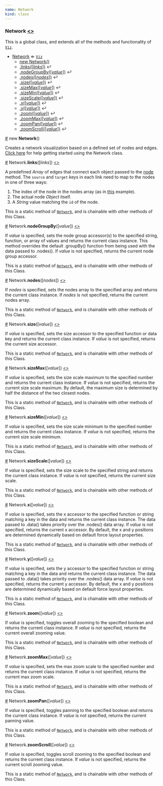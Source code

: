 ```yaml
---
name: Network
kind: class
---
```


  <a name="Network"></a>

### **Network** [<>](https://github.com/d3plus/d3plus-network/blob/master/src/Network.js#L18)


This is a global class, and extends all of the methods and functionality of [<code>Viz</code>](#Viz).


* [Network](#Network) ⇐ [<code>Viz</code>](#Viz)
    * [new Network()](#new_Network_new)
    * [.links([*links*])](#Network.links) ↩︎
    * [.nodeGroupBy([*value*])](#Network.nodeGroupBy) ↩︎
    * [.nodes([*nodes*])](#Network.nodes) ↩︎
    * [.size([*value*])](#Network.size) ↩︎
    * [.sizeMax([*value*])](#Network.sizeMax) ↩︎
    * [.sizeMin([*value*])](#Network.sizeMin) ↩︎
    * [.sizeScale([*value*])](#Network.sizeScale) ↩︎
    * [.x([*value*])](#Network.x) ↩︎
    * [.y([*value*])](#Network.y) ↩︎
    * [.zoom([*value*])](#Network.zoom) ↩︎
    * [.zoomMax([*value*])](#Network.zoomMax) ↩︎
    * [.zoomPan([*value*])](#Network.zoomPan) ↩︎
    * [.zoomScroll([*value*])](#Network.zoomScroll) ↩︎


<a name="new_Network_new" href="#new_Network_new">#</a> new **Network**()

Creates a network visualization based on a defined set of nodes and edges. [Click here](http://d3plus.org/examples/d3plus-network/getting-started/) for help getting started using the Network class.





<a name="Network.links" href="#Network.links">#</a> Network.**links**([*links*]) [<>](https://github.com/d3plus/d3plus-network/blob/master/src/Network.js#L534)

A predefined *Array* of edges that connect each object passed to the [node](#Network.node) method. The `source` and `target` keys in each link need to map to the nodes in one of three ways:
1. The index of the node in the nodes array (as in [this](http://d3plus.org/examples/d3plus-network/getting-started/) example).
2. The actual node *Object* itself.
3. A *String* value matching the `id` of the node.


This is a static method of [<code>Network</code>](#Network), and is chainable with other methods of this Class.


<a name="Network.nodeGroupBy" href="#Network.nodeGroupBy">#</a> Network.**nodeGroupBy**([*value*]) [<>](https://github.com/d3plus/d3plus-network/blob/master/src/Network.js#L544)

If *value* is specified, sets the node group accessor(s) to the specified string, function, or array of values and returns the current class instance. This method overrides the default .groupBy() function from being used with the data passed to .nodes(). If *value* is not specified, returns the current node group accessor.


This is a static method of [<code>Network</code>](#Network), and is chainable with other methods of this Class.


<a name="Network.nodes" href="#Network.nodes">#</a> Network.**nodes**([*nodes*]) [<>](https://github.com/d3plus/d3plus-network/blob/master/src/Network.js#L567)

If *nodes* is specified, sets the nodes array to the specified array and returns the current class instance. If *nodes* is not specified, returns the current nodes array.


This is a static method of [<code>Network</code>](#Network), and is chainable with other methods of this Class.


<a name="Network.size" href="#Network.size">#</a> Network.**size**([*value*]) [<>](https://github.com/d3plus/d3plus-network/blob/master/src/Network.js#L577)

If *value* is specified, sets the size accessor to the specified function or data key and returns the current class instance. If *value* is not specified, returns the current size accessor.


This is a static method of [<code>Network</code>](#Network), and is chainable with other methods of this Class.


<a name="Network.sizeMax" href="#Network.sizeMax">#</a> Network.**sizeMax**([*value*]) [<>](https://github.com/d3plus/d3plus-network/blob/master/src/Network.js#L587)

If *value* is specified, sets the size scale maximum to the specified number and returns the current class instance. If *value* is not specified, returns the current size scale maximum. By default, the maximum size is determined by half the distance of the two closest nodes.


This is a static method of [<code>Network</code>](#Network), and is chainable with other methods of this Class.


<a name="Network.sizeMin" href="#Network.sizeMin">#</a> Network.**sizeMin**([*value*]) [<>](https://github.com/d3plus/d3plus-network/blob/master/src/Network.js#L597)

If *value* is specified, sets the size scale minimum to the specified number and returns the current class instance. If *value* is not specified, returns the current size scale minimum.


This is a static method of [<code>Network</code>](#Network), and is chainable with other methods of this Class.


<a name="Network.sizeScale" href="#Network.sizeScale">#</a> Network.**sizeScale**([*value*]) [<>](https://github.com/d3plus/d3plus-network/blob/master/src/Network.js#L607)

If *value* is specified, sets the size scale to the specified string and returns the current class instance. If *value* is not specified, returns the current size scale.


This is a static method of [<code>Network</code>](#Network), and is chainable with other methods of this Class.


<a name="Network.x" href="#Network.x">#</a> Network.**x**([*value*]) [<>](https://github.com/d3plus/d3plus-network/blob/master/src/Network.js#L617)

If *value* is specified, sets the x accessor to the specified function or string matching a key in the data and returns the current class instance. The data passed to .data() takes priority over the .nodes() data array. If *value* is not specified, returns the current x accessor. By default, the x and y positions are determined dynamically based on default force layout properties.


This is a static method of [<code>Network</code>](#Network), and is chainable with other methods of this Class.


<a name="Network.y" href="#Network.y">#</a> Network.**y**([*value*]) [<>](https://github.com/d3plus/d3plus-network/blob/master/src/Network.js#L635)

If *value* is specified, sets the y accessor to the specified function or string matching a key in the data and returns the current class instance. The data passed to .data() takes priority over the .nodes() data array. If *value* is not specified, returns the current y accessor. By default, the x and y positions are determined dynamically based on default force layout properties.


This is a static method of [<code>Network</code>](#Network), and is chainable with other methods of this Class.


<a name="Network.zoom" href="#Network.zoom">#</a> Network.**zoom**([*value*]) [<>](https://github.com/d3plus/d3plus-network/blob/master/src/Network.js#L653)

If *value* is specified, toggles overall zooming to the specified boolean and returns the current class instance. If *value* is not specified, returns the current overall zooming value.


This is a static method of [<code>Network</code>](#Network), and is chainable with other methods of this Class.


<a name="Network.zoomMax" href="#Network.zoomMax">#</a> Network.**zoomMax**([*value*]) [<>](https://github.com/d3plus/d3plus-network/blob/master/src/Network.js#L663)

If *value* is specified, sets the max zoom scale to the specified number and returns the current class instance. If *value* is not specified, returns the current max zoom scale.


This is a static method of [<code>Network</code>](#Network), and is chainable with other methods of this Class.


<a name="Network.zoomPan" href="#Network.zoomPan">#</a> Network.**zoomPan**([*value*]) [<>](https://github.com/d3plus/d3plus-network/blob/master/src/Network.js#L673)

If *value* is specified, toggles panning to the specified boolean and returns the current class instance. If *value* is not specified, returns the current panning value.


This is a static method of [<code>Network</code>](#Network), and is chainable with other methods of this Class.


<a name="Network.zoomScroll" href="#Network.zoomScroll">#</a> Network.**zoomScroll**([*value*]) [<>](https://github.com/d3plus/d3plus-network/blob/master/src/Network.js#L683)

If *value* is specified, toggles scroll zooming to the specified boolean and returns the current class instance. If *value* is not specified, returns the current scroll zooming value.


This is a static method of [<code>Network</code>](#Network), and is chainable with other methods of this Class.

